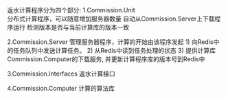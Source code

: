 ﻿

返水计算程序分为四个部分:
1.Commission.Unit  
	分布式计算程序，可以随意增加服务器数量
	自动从Commission.Server上下载程序运行
	检测版本是否与当前计算库的版本一致

2.Commission.Server
	管理服务器程序，计算的开始由该程序发起
	1) 向Redis中的任务队列中发送计算任务。
	2) 从Redis中读到任务处理的状态
	3) 提供计算库Commission.Computer的下载服务,
		并更新计算程序库的版本号到Redis中

3.Commission.Interfaces
	返水计算接口

4.Commission.Computer
	计算的算法库

